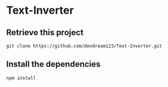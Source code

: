 # Text-Inverter

## Retrieve this project

`git clone https://github.com/devdream123/Text-Inverter.git`

## Install the dependencies

`npm install`
